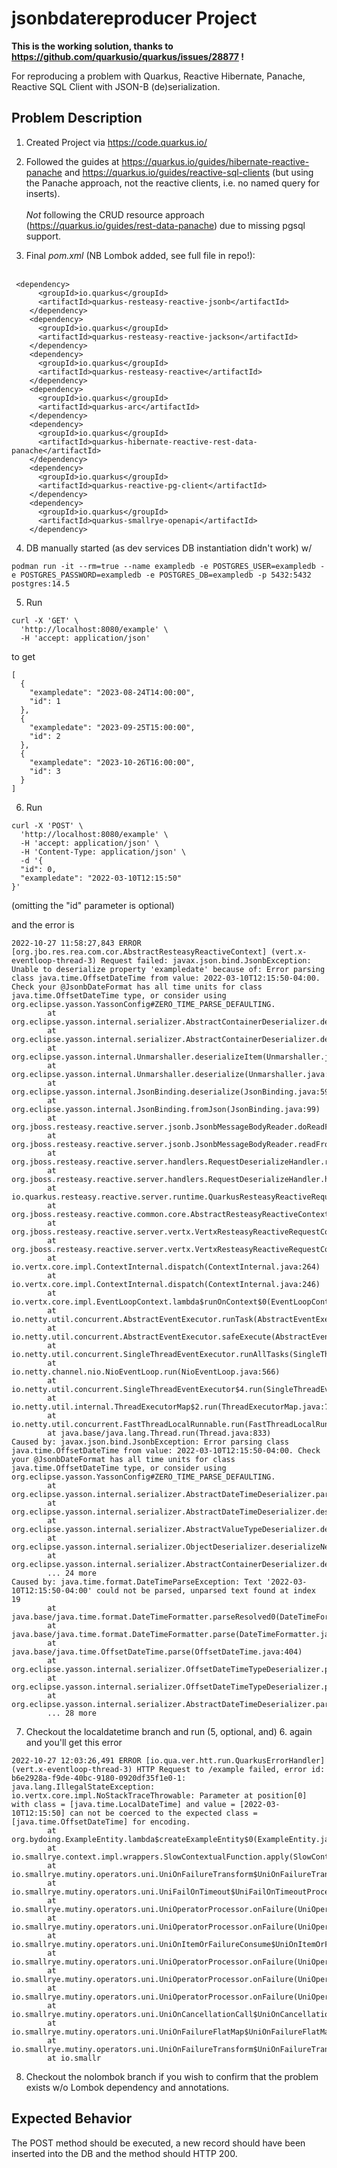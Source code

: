 # jsonbdatereproducer Project

**This is the working solution, thanks to https://github.com/quarkusio/quarkus/issues/28877 !**

For reproducing a problem with Quarkus, Reactive Hibernate, Panache, Reactive SQL Client with JSON-B (de)serialization.

## Problem Description

1. Created Project via https://code.quarkus.io/

2. Followed the guides at https://quarkus.io/guides/hibernate-reactive-panache and https://quarkus.io/guides/reactive-sql-clients (but using the Panache approach, not the reactive clients, i.e. no named query for inserts).<br /><br />*Not* following the CRUD resource approach (https://quarkus.io/guides/rest-data-panache) due to missing pgsql support.

3. Final _pom.xml_ (NB Lombok added, see full file in repo!):<br /><br />
```
 <dependency>
      <groupId>io.quarkus</groupId>
      <artifactId>quarkus-resteasy-reactive-jsonb</artifactId>
    </dependency>
    <dependency>
      <groupId>io.quarkus</groupId>
      <artifactId>quarkus-resteasy-reactive-jackson</artifactId>
    </dependency>
    <dependency>
      <groupId>io.quarkus</groupId>
      <artifactId>quarkus-resteasy-reactive</artifactId>
    </dependency>
    <dependency>
      <groupId>io.quarkus</groupId>
      <artifactId>quarkus-arc</artifactId>
    </dependency>
    <dependency>
      <groupId>io.quarkus</groupId>
      <artifactId>quarkus-hibernate-reactive-rest-data-panache</artifactId>
    </dependency>
    <dependency>
      <groupId>io.quarkus</groupId>
      <artifactId>quarkus-reactive-pg-client</artifactId>
    </dependency>
    <dependency>
      <groupId>io.quarkus</groupId>
      <artifactId>quarkus-smallrye-openapi</artifactId>
    </dependency>
```

4. DB manually started (as dev services DB instantiation didn't work) w/

```podman run -it --rm=true --name exampledb -e POSTGRES_USER=exampledb -e POSTGRES_PASSWORD=exampledb -e POSTGRES_DB=exampledb -p 5432:5432 postgres:14.5```

5. Run 

```
curl -X 'GET' \
  'http://localhost:8080/example' \
  -H 'accept: application/json'
```

to get

```
[
  {
    "exampledate": "2023-08-24T14:00:00",
    "id": 1
  },
  {
    "exampledate": "2023-09-25T15:00:00",
    "id": 2
  },
  {
    "exampledate": "2023-10-26T16:00:00",
    "id": 3
  }
]
```


6. Run 

```
curl -X 'POST' \
  'http://localhost:8080/example' \
  -H 'accept: application/json' \
  -H 'Content-Type: application/json' \
  -d '{
  "id": 0,
  "exampledate": "2022-03-10T12:15:50"
}'
```

(omitting the "id" parameter is optional)

and the error is

```
2022-10-27 11:58:27,843 ERROR [org.jbo.res.rea.com.cor.AbstractResteasyReactiveContext] (vert.x-eventloop-thread-3) Request failed: javax.json.bind.JsonbException: Unable to deserialize property 'exampledate' because of: Error parsing class java.time.OffsetDateTime from value: 2022-03-10T12:15:50-04:00. Check your @JsonbDateFormat has all time units for class java.time.OffsetDateTime type, or consider using org.eclipse.yasson.YassonConfig#ZERO_TIME_PARSE_DEFAULTING.
        at org.eclipse.yasson.internal.serializer.AbstractContainerDeserializer.deserializeInternal(AbstractContainerDeserializer.java:100)
        at org.eclipse.yasson.internal.serializer.AbstractContainerDeserializer.deserialize(AbstractContainerDeserializer.java:64)
        at org.eclipse.yasson.internal.Unmarshaller.deserializeItem(Unmarshaller.java:62)
        at org.eclipse.yasson.internal.Unmarshaller.deserialize(Unmarshaller.java:51)
        at org.eclipse.yasson.internal.JsonBinding.deserialize(JsonBinding.java:59)
        at org.eclipse.yasson.internal.JsonBinding.fromJson(JsonBinding.java:99)
        at org.jboss.resteasy.reactive.server.jsonb.JsonbMessageBodyReader.doReadFrom(JsonbMessageBodyReader.java:57)
        at org.jboss.resteasy.reactive.server.jsonb.JsonbMessageBodyReader.readFrom(JsonbMessageBodyReader.java:39)
        at org.jboss.resteasy.reactive.server.handlers.RequestDeserializeHandler.readFrom(RequestDeserializeHandler.java:122)
        at org.jboss.resteasy.reactive.server.handlers.RequestDeserializeHandler.handle(RequestDeserializeHandler.java:81)
        at io.quarkus.resteasy.reactive.server.runtime.QuarkusResteasyReactiveRequestContext.invokeHandler(QuarkusResteasyReactiveRequestContext.java:108)
        at org.jboss.resteasy.reactive.common.core.AbstractResteasyReactiveContext.run(AbstractResteasyReactiveContext.java:145)
        at org.jboss.resteasy.reactive.server.vertx.VertxResteasyReactiveRequestContext$1$1.handle(VertxResteasyReactiveRequestContext.java:78)
        at org.jboss.resteasy.reactive.server.vertx.VertxResteasyReactiveRequestContext$1$1.handle(VertxResteasyReactiveRequestContext.java:75)
        at io.vertx.core.impl.ContextInternal.dispatch(ContextInternal.java:264)
        at io.vertx.core.impl.ContextInternal.dispatch(ContextInternal.java:246)
        at io.vertx.core.impl.EventLoopContext.lambda$runOnContext$0(EventLoopContext.java:43)
        at io.netty.util.concurrent.AbstractEventExecutor.runTask(AbstractEventExecutor.java:174)
        at io.netty.util.concurrent.AbstractEventExecutor.safeExecute(AbstractEventExecutor.java:167)
        at io.netty.util.concurrent.SingleThreadEventExecutor.runAllTasks(SingleThreadEventExecutor.java:470)
        at io.netty.channel.nio.NioEventLoop.run(NioEventLoop.java:566)
        at io.netty.util.concurrent.SingleThreadEventExecutor$4.run(SingleThreadEventExecutor.java:997)
        at io.netty.util.internal.ThreadExecutorMap$2.run(ThreadExecutorMap.java:74)
        at io.netty.util.concurrent.FastThreadLocalRunnable.run(FastThreadLocalRunnable.java:30)
        at java.base/java.lang.Thread.run(Thread.java:833)
Caused by: javax.json.bind.JsonbException: Error parsing class java.time.OffsetDateTime from value: 2022-03-10T12:15:50-04:00. Check your @JsonbDateFormat has all time units for class java.time.OffsetDateTime type, or consider using org.eclipse.yasson.YassonConfig#ZERO_TIME_PARSE_DEFAULTING.
        at org.eclipse.yasson.internal.serializer.AbstractDateTimeDeserializer.parseWithFormatterInternal(AbstractDateTimeDeserializer.java:135)
        at org.eclipse.yasson.internal.serializer.AbstractDateTimeDeserializer.deserialize(AbstractDateTimeDeserializer.java:59)
        at org.eclipse.yasson.internal.serializer.AbstractValueTypeDeserializer.deserialize(AbstractValueTypeDeserializer.java:64)
        at org.eclipse.yasson.internal.serializer.ObjectDeserializer.deserializeNext(ObjectDeserializer.java:183)
        at org.eclipse.yasson.internal.serializer.AbstractContainerDeserializer.deserializeInternal(AbstractContainerDeserializer.java:94)
        ... 24 more
Caused by: java.time.format.DateTimeParseException: Text '2022-03-10T12:15:50-04:00' could not be parsed, unparsed text found at index 19
        at java.base/java.time.format.DateTimeFormatter.parseResolved0(DateTimeFormatter.java:2055)
        at java.base/java.time.format.DateTimeFormatter.parse(DateTimeFormatter.java:1954)
        at java.base/java.time.OffsetDateTime.parse(OffsetDateTime.java:404)
        at org.eclipse.yasson.internal.serializer.OffsetDateTimeTypeDeserializer.parseWithFormatter(OffsetDateTimeTypeDeserializer.java:58)
        at org.eclipse.yasson.internal.serializer.OffsetDateTimeTypeDeserializer.parseWithFormatter(OffsetDateTimeTypeDeserializer.java:28)
        at org.eclipse.yasson.internal.serializer.AbstractDateTimeDeserializer.parseWithFormatterInternal(AbstractDateTimeDeserializer.java:133)
        ... 28 more
```

7. Checkout the localdatetime branch and run (5, optional, and) 6. again and you'll get this error

```
2022-10-27 12:03:26,491 ERROR [io.qua.ver.htt.run.QuarkusErrorHandler] (vert.x-eventloop-thread-3) HTTP Request to /example failed, error id: b6e2928a-f9de-40bc-9180-0920df35f1e0-1: java.lang.IllegalStateException: io.vertx.core.impl.NoStackTraceThrowable: Parameter at position[0] with class = [java.time.LocalDateTime] and value = [2022-03-10T12:15:50] can not be coerced to the expected class = [java.time.OffsetDateTime] for encoding.
        at org.bydoing.ExampleEntity.lambda$createExampleEntity$0(ExampleEntity.java:49)
        at io.smallrye.context.impl.wrappers.SlowContextualFunction.apply(SlowContextualFunction.java:21)
        at io.smallrye.mutiny.operators.uni.UniOnFailureTransform$UniOnFailureTransformProcessor.onFailure(UniOnFailureTransform.java:54)
        at io.smallrye.mutiny.operators.uni.UniFailOnTimeout$UniFailOnTimeoutProcessor.onFailure(UniFailOnTimeout.java:80)
        at io.smallrye.mutiny.operators.uni.UniOperatorProcessor.onFailure(UniOperatorProcessor.java:54)
        at io.smallrye.mutiny.operators.uni.UniOperatorProcessor.onFailure(UniOperatorProcessor.java:54)
        at io.smallrye.mutiny.operators.uni.UniOnItemOrFailureConsume$UniOnItemOrFailureConsumeProcessor.onFailure(UniOnItemOrFailureConsume.java:46)
        at io.smallrye.mutiny.operators.uni.UniOperatorProcessor.onFailure(UniOperatorProcessor.java:54)
        at io.smallrye.mutiny.operators.uni.UniOperatorProcessor.onFailure(UniOperatorProcessor.java:54)
        at io.smallrye.mutiny.operators.uni.UniOperatorProcessor.onFailure(UniOperatorProcessor.java:54)
        at io.smallrye.mutiny.operators.uni.UniOnCancellationCall$UniOnCancellationCallProcessor.onFailure(UniOnCancellationCall.java:59)
        at io.smallrye.mutiny.operators.uni.UniOnFailureFlatMap$UniOnFailureFlatMapProcessor.onFailure(UniOnFailureFlatMap.java:62)
        at io.smallrye.mutiny.operators.uni.UniOnFailureTransform$UniOnFailureTransformProcessor.onFailure(UniOnFailureTransform.java:64)
        at io.smallr
```

8. Checkout the nolombok branch if you wish to confirm that the problem exists w/o Lombok dependency and annotations.

## Expected Behavior
The POST method should be executed, a new record should have been inserted into the DB and the method should HTTP 200.


